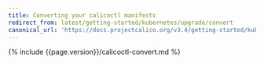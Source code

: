 ```yaml
---
title: Converting your calicoctl manifests
redirect_from: latest/getting-started/kubernetes/upgrade/convert
canonical_url: 'https://docs.projectcalico.org/v3.4/getting-started/kubernetes/upgrade/convert'
---
```


{% include {{page.version}}/calicoctl-convert.md %}
